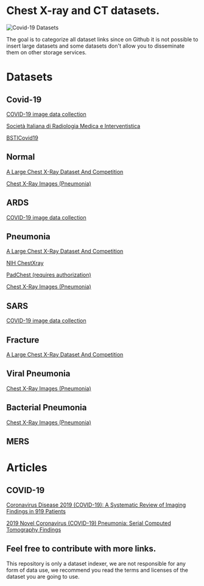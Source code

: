 # Chest X-ray and CT datasets.

![Covid-19 Datasets](https://user-images.githubusercontent.com/3310314/77532546-f732cd80-6e8c-11ea-8206-6a2dd21b116e.jpg)

The goal is to categorize all dataset links since on Github it is not possible to insert large datasets and some datasets don't allow you to disseminate them on other storage services.

# Datasets

## Covid-19
[COVID-19 image data collection](https://github.com/ieee8023/covid-chestxray-dataset)

[Società Italiana di Radiologia Medica e Interventistica](https://www.sirm.org/category/senza-categoria/covid-19/)

[BSTICovid19](https://www.bsti.org.uk/training-and-education/covid-19-bsti-imaging-database/)

## Normal
[A Large Chest X-Ray Dataset And Competition](https://stanfordmlgroup.github.io/competitions/chexpert/)

[Chest X-Ray Images (Pneumonia)](https://www.kaggle.com/paultimothymooney/chest-xray-pneumonia)

## ARDS
[COVID-19 image data collection](https://github.com/ieee8023/covid-chestxray-dataset)

## Pneumonia
[A Large Chest X-Ray Dataset And Competition](https://stanfordmlgroup.github.io/competitions/chexpert/)

[NIH ChestXray](https://nihcc.app.box.com/v/ChestXray-NIHCC)

[PadChest (requires authorization)](http://bimcv.cipf.es/bimcv-projects/padchest/)

[Chest X-Ray Images (Pneumonia)](https://www.kaggle.com/paultimothymooney/chest-xray-pneumonia)

## SARS
[COVID-19 image data collection](https://github.com/ieee8023/covid-chestxray-dataset)

## Fracture
[A Large Chest X-Ray Dataset And Competition](https://stanfordmlgroup.github.io/competitions/chexpert/)

## Viral Pneumonia
[Chest X-Ray Images (Pneumonia)](https://www.kaggle.com/paultimothymooney/chest-xray-pneumonia)

## Bacterial Pneumonia
[Chest X-Ray Images (Pneumonia)](https://www.kaggle.com/paultimothymooney/chest-xray-pneumonia)

## MERS

# Articles

## COVID-19
[Coronavirus Disease 2019 (COVID-19): A Systematic Review of Imaging Findings in 919 Patients](https://www.ajronline.org/doi/full/10.2214/AJR.20.23034)

[2019 Novel Coronavirus (COVID-19) Pneumonia: Serial Computed Tomography Findings ](https://www.kjronline.org/search.php?where=aview&id=10.3348/kjr.2020.0112&code=0068KJR&vmode=FT)

## Feel free to contribute with more links.

This repository is only a dataset indexer, we are not responsible for any form of data use, we recommend you read the terms and licenses of the dataset you are going to use.
